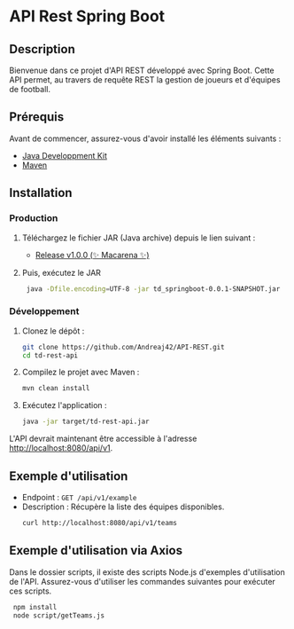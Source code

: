 # API Rest Spring Boot

## Description
Bienvenue dans ce projet d'API REST développé avec Spring Boot. Cette API permet, au travers de requête REST la gestion de joueurs et d'équipes de football.

## Prérequis
Avant de commencer, assurez-vous d'avoir installé les éléments suivants :
- [Java Developpment Kit](https://www.oracle.com/java/technologies/javase-downloads.html)
- [Maven](https://maven.apache.org/download.cgi)

## Installation

### Production

1. Téléchargez le fichier JAR (Java archive) depuis le lien suivant : 
    -  [Release v1.0.0 (✨ Macarena ✨)](https://github.com/Andreaj42/API-REST/releases/tag/v1.0.0(Macarena))


2. Puis, exécutez le JAR 

   ```bash
    java -Dfile.encoding=UTF-8 -jar td_springboot-0.0.1-SNAPSHOT.jar
   ```

### Développement
1. Clonez le dépôt :
    ```bash
    git clone https://github.com/Andreaj42/API-REST.git
    cd td-rest-api
    ```

2. Compilez le projet avec Maven :
    ```bash
    mvn clean install
    ```

3. Exécutez l'application :
    ```bash
    java -jar target/td-rest-api.jar
    ```

L'API devrait maintenant être accessible à l'adresse [http://localhost:8080/api/v1](http://localhost:8080/api/v1).

 
## Exemple d'utilisation

- Endpoint : `GET /api/v1/example`
- Description : Récupère la liste des équipes disponibles.
    ```bash
    curl http://localhost:8080/api/v1/teams
    ```

## Exemple d'utilisation via Axios
Dans le dossier scripts, il existe des scripts Node.js d'exemples d'utilisation de l'API.
Assurez-vous d'utiliser les commandes suivantes pour exécuter ces scripts.
   ```bash
    npm install
    node script/getTeams.js
   ``` 
